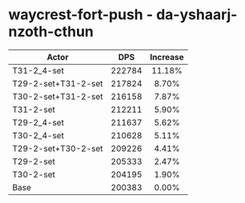 # waycrest-fort-push - da-yshaarj-nzoth-cthun
| Actor | DPS | Increase |
|---|:---:|:---:|
|T31-2_4-set|222784|11.18%|
|T29-2-set+T31-2-set|217824|8.70%|
|T30-2-set+T31-2-set|216158|7.87%|
|T31-2-set|212211|5.90%|
|T29-2_4-set|211637|5.62%|
|T30-2_4-set|210628|5.11%|
|T29-2-set+T30-2-set|209226|4.41%|
|T29-2-set|205333|2.47%|
|T30-2-set|204195|1.90%|
|Base|200383|0.00%|

